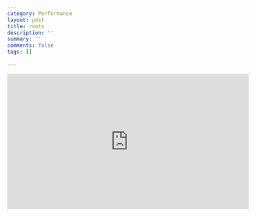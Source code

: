 ```yaml
---
category: Performance
layout: post
title: roots
description: ''
summary: ''
comments: false
tags: []

---
```

<iframe width="560" height="315" src="https://www.youtube.com/embed/1TMvwL8WhXE" frameborder="0" allow="accelerometer; autoplay; clipboard-write; encrypted-media; gyroscope; picture-in-picture" allowfullscreen></iframe>